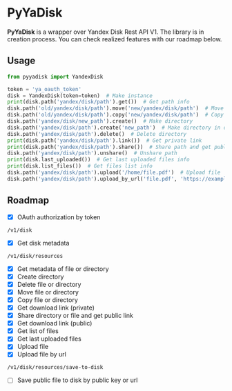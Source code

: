 # PyYaDisk
**PyYaDisk** is a wrapper over Yandex Disk Rest API V1. 
The library is in creation process. You can check realized features with our roadmap below. 

## Usage
```python
from pyyadisk import YandexDisk

token = 'ya_oauth_token'
disk = YandexDisk(token=token)  # Make instance
print(disk.path('yandex/disk/path').get())  # Get path info
disk.path('old/yandex/disk/path').move('new/yandex/disk/path')  # Move by path
disk.path('old/yandex/disk/path').copy('new/yandex/disk/path')  # Copy by path
disk.path('yandex/disk/new_path').create()  # Make directory
disk.path('yandex/disk/path').create('new_path')  # Make directory in directory
disk.path('yandex/disk/path').delete()  # Delete directory
print(disk.path('yandex/disk/path').link())  # Get private link
print(disk.path('yandex/disk/path').share())  # Share path and get public link
disk.path('yandex/disk/path').unshare()  # Unshare path
print(disk.last_uploaded())  # Get last uploaded files info
print(disk.list_files())  # Get files list info
disk.path('yandex/disk/path').upload('/home/file.pdf')  # Upload file
disk.path('yandex/disk/path').upload_by_url('file.pdf', 'https://example.com/file.pdf')  # Upload file by url
```

## Roadmap
- [x] OAuth authorization by token

`/v1/disk`
- [x] Get disk metadata

`/v1/disk/resources`
- [x] Get metadata of file or directory
- [x] Create directory
- [x] Delete file or directory
- [x] Move file or directory
- [x] Copy file or directory
- [x] Get download link (private)
- [x] Share directory or file and get public link
- [x] Get download link (public)
- [x] Get list of files
- [x] Get last uploaded files
- [x] Upload file
- [x] Upload file by url

`/v1/disk/resources/save-to-disk`
- [ ] Save public file to disk by public key or url
